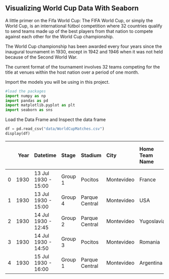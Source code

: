 ## Visualizing World Cup Data With Seaborn

A little primer on the Fifa World Cup: The FIFA World Cup, or simply the World Cup, is an international fútbol competition where 32 countries qualify to send teams made up of the best players from that nation to compete against each other for the World Cup championship.

The World Cup championship has been awarded every four years since the inaugural tournament in 1930, except in 1942 and 1946 when it was not held because of the Second World War.

The current format of the tournament involves 32 teams competing for the title at venues within the host nation over a period of one month.

Import the models you will be using in this project. 
```python
#load the packages
import numpy as np
import pandas as pd
import matplotlib.pyplot as plt
import seaborn as sns
```
Load the Data Frame and Inspect the data frame
```python
df = pd.read_csv("data/WorldCupMatches.csv")
display(df)

```

|    |   Year | Datetime            | Stage   | Stadium        | City       | Home Team Name   |   Home Team Goals |   Away Team Goals | Away Team Name   | Win conditions   |   Attendance |   Half-time Home Goals |   Half-time Away Goals | Referee                | Assistant 1              | Assistant 2                |   RoundID |   MatchID | Home Team Initials   | Away Team Initials   |
|---:|-------:|:--------------------|:--------|:---------------|:-----------|:-----------------|------------------:|------------------:|:-----------------|:-----------------|-------------:|-----------------------:|-----------------------:|:-----------------------|:-------------------------|:---------------------------|----------:|----------:|:---------------------|:---------------------|
|  0 |   1930 | 13 Jul 1930 - 15:00 | Group 1 | Pocitos        | Montevideo | France           |                 4 |                 1 | Mexico           |                  |         4444 |                      3 |                      0 | LOMBARDI Domingo (URU) | CRISTOPHE Henry (BEL)    | REGO Gilberto (BRA)        |       201 |      1096 | FRA                  | MEX                  |
|  1 |   1930 | 13 Jul 1930 - 15:00 | Group 4 | Parque Central | Montevideo | USA              |                 3 |                 0 | Belgium          |                  |        18346 |                      2 |                      0 | MACIAS Jose (ARG)      | MATEUCCI Francisco (URU) | WARNKEN Alberto (CHI)      |       201 |      1090 | USA                  | BEL                  |
|  2 |   1930 | 14 Jul 1930 - 12:45 | Group 2 | Parque Central | Montevideo | Yugoslavia       |                 2 |                 1 | Brazil           |                  |        24059 |                      2 |                      0 | TEJADA Anibal (URU)    | VALLARINO Ricardo (URU)  | BALWAY Thomas (FRA)        |       201 |      1093 | YUG                  | BRA                  |
|  3 |   1930 | 14 Jul 1930 - 14:50 | Group 3 | Pocitos        | Montevideo | Romania          |                 3 |                 1 | Peru             |                  |         2549 |                      1 |                      0 | WARNKEN Alberto (CHI)  | LANGENUS Jean (BEL)      | MATEUCCI Francisco (URU)   |       201 |      1098 | ROU                  | PER                  |
|  4 |   1930 | 15 Jul 1930 - 16:00 | Group 1 | Parque Central | Montevideo | Argentina        |                 1 |                 0 | France           |                  |        23409 |                      0 |                      0 | REGO Gilberto (BRA)    | SAUCEDO Ulises (BOL)     | RADULESCU Constantin (ROU) |       201 |      1085 | ARG                  | FRA                  |